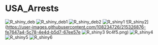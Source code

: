 # USA_Arrests

![R_shiny_deb](https://user-images.githubusercontent.com/108234726/215326861-add8b1e8-9200-4de7-bab3-81641c2ba419.png)
![R_shiny_deb1](https://user-images.githubusercontent.com/108234726/215326865-1b970904-ec2f-4c70-86d9-b2e1e3f232a0.png)
![R_shiny_deb2](https://user-images.githubusercontent.com/108234726/215326869-ee721ae1-81fa-4bbd-88ed-3aff138bcc4d.png)
![R_shiny1](https://user-images.githubusercontent.com/108234726/215326873-2efc87cf-6214-48d2-a1d9-45d2c2787856.png)
![R_shiny2](https://user-images.githubusercontent.com/108234726/215326876-fe7647a4-5c78-4e4d-b5d7-67ee57e
![R_shiny3](https://user-images.githubusercontent.com/108234726/215326879-cb04db3c-e246-4923-855d-61575709266a.png)
9c4f5.png)
![R_shiny4](https://user-images.githubusercontent.com/108234726/215326882-364c7224-1b4f-4ae8-83a2-9a607343f2ed.png)
![R_shiny5](https://user-images.githubusercontent.com/108234726/215326888-95cf9a38-895e-43d5-9a87-49d8275945e7.png)
![R_shiny6](https://user-images.githubusercontent.com/108234726/215326897-e0c53128-09df-48ea-b643-4be6db0e4f53.png)
